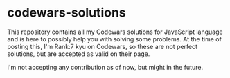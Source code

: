 # codewars-solutions

This repository contains all my Codewars solutions for JavaScript language and is here to possibly help you with solving some problems. At the time of posting this, I'm Rank:7 kyu on Codewars, so these are not perfect solutions, but are accepted as valid on their page.

I'm not accepting any contribution as of now, but might in the future.
